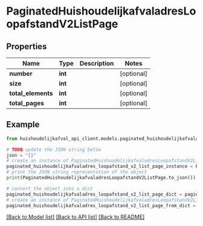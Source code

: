 # PaginatedHuishoudelijkafvaladresLoopafstandV2ListPage


## Properties

Name | Type | Description | Notes
------------ | ------------- | ------------- | -------------
**number** | **int** |  | [optional] 
**size** | **int** |  | [optional] 
**total_elements** | **int** |  | [optional] 
**total_pages** | **int** |  | [optional] 

## Example

```python
from huishoudelijkafval_api_client.models.paginated_huishoudelijkafvaladres_loopafstand_v2_list_page import PaginatedHuishoudelijkafvaladresLoopafstandV2ListPage

# TODO update the JSON string below
json = "{}"
# create an instance of PaginatedHuishoudelijkafvaladresLoopafstandV2ListPage from a JSON string
paginated_huishoudelijkafvaladres_loopafstand_v2_list_page_instance = PaginatedHuishoudelijkafvaladresLoopafstandV2ListPage.from_json(json)
# print the JSON string representation of the object
print(PaginatedHuishoudelijkafvaladresLoopafstandV2ListPage.to_json())

# convert the object into a dict
paginated_huishoudelijkafvaladres_loopafstand_v2_list_page_dict = paginated_huishoudelijkafvaladres_loopafstand_v2_list_page_instance.to_dict()
# create an instance of PaginatedHuishoudelijkafvaladresLoopafstandV2ListPage from a dict
paginated_huishoudelijkafvaladres_loopafstand_v2_list_page_from_dict = PaginatedHuishoudelijkafvaladresLoopafstandV2ListPage.from_dict(paginated_huishoudelijkafvaladres_loopafstand_v2_list_page_dict)
```
[[Back to Model list]](../README.md#documentation-for-models) [[Back to API list]](../README.md#documentation-for-api-endpoints) [[Back to README]](../README.md)


